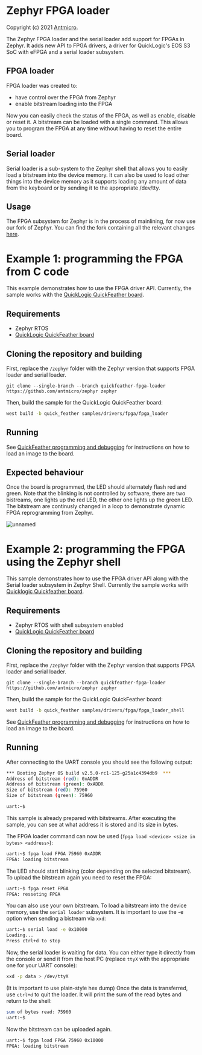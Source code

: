 # Zephyr FPGA loader
Copyright (c) 2021 [Antmicro](https://antmicro.com).

The Zephyr FPGA loader and the serial loader add support for FPGAs in Zephyr.
It adds new API to FPGA drivers, a driver for QuickLogic's EOS S3 SoC with eFPGA and a serial loader subsystem.

## FPGA loader
FPGA loader was created to:
* have control over the FPGA from Zephyr
* enable bitstream loading into the FPGA

Now you can easily check the status of the FPGA, as well as enable, disable or reset it.
A bitstream can be loaded with a single command.
This allows you to program the FPGA at any time without having to reset the entire board.

## Serial loader
Serial loader is a sub-system to the Zephyr shell that allows you to easily load a bitstream into the device memory.
It can also be used to load other things into the device memory as it supports loading any amount of data from the keyboard or by sending it to the appropriate /dev/tty.

## Usage
The FPGA subsystem for Zephyr is in the process of mainlining, for now use our fork of Zephyr.
You can find the fork containing all the relevant changes [here](https://github.com/antmicro/zephyr/tree/quickfeather-fpga-loader).

# Example 1: programming the FPGA from C code
This example demonstrates how to use the FPGA driver API.
Currently, the sample works with the [QuickLogic QuickFeather board](https://github.com/QuickLogic-Corp/quick-feather-dev-board).

## Requirements
* Zephyr RTOS
* [QuickLogic QuickFeather board](https://github.com/QuickLogic-Corp/quick-feather-dev-board)

## Cloning the repository and building
First, replace the `/zephyr` folder with the Zephyr version that supports FPGA loader and serial loader.
```
git clone --single-branch --branch quickfeather-fpga-loader https://github.com/antmicro/zephyr zephyr
```
Then, build the sample for the QuickLogic QuickFeather board:
```bash
west build -b quick_feather samples/drivers/fpga/fpga_loader
```

## Running
See [QuickFeather programming and debugging](https://docs.zephyrproject.org/latest/boards/arm/quick_feather/doc/index.html#programming-and-debugging) for instructions on how to load an image to the board.

## Expected behaviour
Once the board is programmed, the LED should alternately flash red and green.
Note that the blinking is not controlled by software, there are two bistreams, one lights up the red LED, the other one lights up the green LED.
The bitstream are continusly changed in a loop to demonstrate dynamic FPGA reprogramming from Zephyr.

![unnamed](https://user-images.githubusercontent.com/8438531/119640404-dcedda00-be18-11eb-8a16-49004a82d76f.gif)

# Example 2: programming the FPGA using the Zephyr shell
This sample demonstrates how to use the FPGA driver API along with the Serial loader subsystem in Zephyr Shell.
Currently the sample works with [Quicklogic Quickfeather board](https://github.com/QuickLogic-Corp/quick-feather-dev-board).

## Requirements
* Zephyr RTOS with shell subsystem enabled
* [QuickLogic QuickFeather board](https://github.com/QuickLogic-Corp/quick-feather-dev-board)

## Cloning the repository and building
First, replace the `/zephyr` folder with the Zephyr version that supports FPGA loader and serial loader.
```
git clone --single-branch --branch quickfeather-fpga-loader https://github.com/antmicro/zephyr zephyr
```

Then, build the sample for the QuickLogic QuickFeather board:
```bash
west build -b quick_feather samples/drivers/fpga/fpga_loader_shell
```

See [QuickFeather programming and debugging](https://docs.zephyrproject.org/latest/boards/arm/quick_feather/doc/index.html#programming-and-debugging) for instructions on how to load an image to the board.

## Running
After connecting to the UART console you should see the following output:

```bash
*** Booting Zephyr OS build v2.5.0-rc1-125-g25a1c4394db9  ***
Address of bitstream (red): 0xADDR
Address of bitstream (green): 0xADDR
Size of bitstream (red): 75960
Size of bitstream (green): 75960

uart:~$
```
This sample is already prepared with bitstreams.
After executing the sample, you can see at what address it is stored and its size in bytes.

The FPGA loader command can now be used (`fpga load <device> <size in bytes> <address>`):
```bash
uart:~$ fpga load FPGA 75960 0xADDR
FPGA: loading bitstream
```
The LED should start blinking (color depending on the selected bitstream).
To upload the bitstream again you need to reset the FPGA:

```bash
uart:~$ fpga reset FPGA
FPGA: resseting FPGA
```
You can also use your own bitstream. To load a bitstream into the device memory, use the `serial loader` subsystem.
It is important to use the -e option when sending a bistream via `xxd`:
```bash
uart:~$ serial load -e 0x10000
Loading...
Press ctrl+d to stop
```
Now, the serial loader is waiting for data.
You can either type it directly from the console or send it from the host PC (replace `ttyX` with the appropriate one for your UART console):
```bash
xxd -p data > /dev/ttyX
```
(It is important to use plain-style hex dump)
Once the data is transferred, use `ctrl+d` to quit the loader.
It will print the sum of the read bytes and return to the shell:
```bash
sum of bytes read: 75960
uart:~$
```
Now the bitstream can be uploaded again.
```bash
uart:~$ fpga load FPGA 75960 0x10000
FPGA: loading bitstream
```
